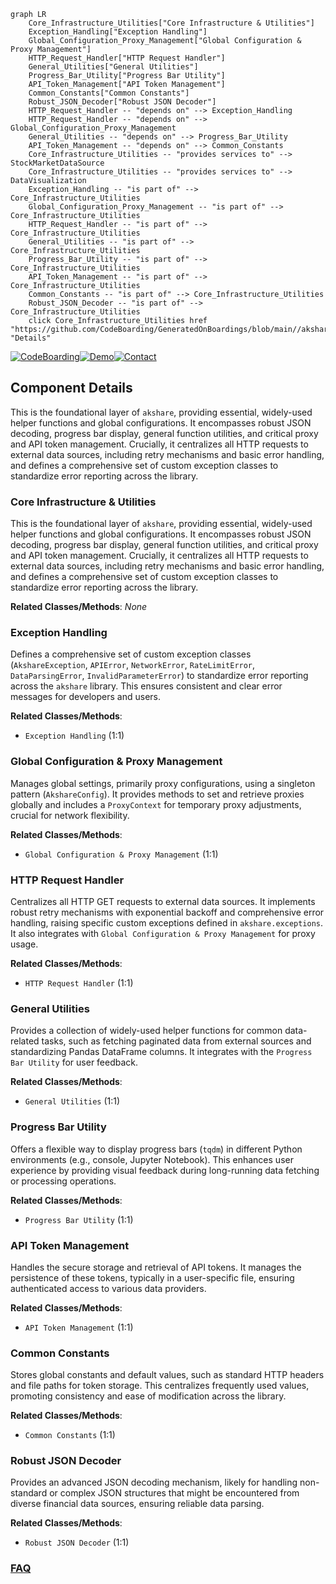 ```mermaid
graph LR
    Core_Infrastructure_Utilities["Core Infrastructure & Utilities"]
    Exception_Handling["Exception Handling"]
    Global_Configuration_Proxy_Management["Global Configuration & Proxy Management"]
    HTTP_Request_Handler["HTTP Request Handler"]
    General_Utilities["General Utilities"]
    Progress_Bar_Utility["Progress Bar Utility"]
    API_Token_Management["API Token Management"]
    Common_Constants["Common Constants"]
    Robust_JSON_Decoder["Robust JSON Decoder"]
    HTTP_Request_Handler -- "depends on" --> Exception_Handling
    HTTP_Request_Handler -- "depends on" --> Global_Configuration_Proxy_Management
    General_Utilities -- "depends on" --> Progress_Bar_Utility
    API_Token_Management -- "depends on" --> Common_Constants
    Core_Infrastructure_Utilities -- "provides services to" --> StockMarketDataSource
    Core_Infrastructure_Utilities -- "provides services to" --> DataVisualization
    Exception_Handling -- "is part of" --> Core_Infrastructure_Utilities
    Global_Configuration_Proxy_Management -- "is part of" --> Core_Infrastructure_Utilities
    HTTP_Request_Handler -- "is part of" --> Core_Infrastructure_Utilities
    General_Utilities -- "is part of" --> Core_Infrastructure_Utilities
    Progress_Bar_Utility -- "is part of" --> Core_Infrastructure_Utilities
    API_Token_Management -- "is part of" --> Core_Infrastructure_Utilities
    Common_Constants -- "is part of" --> Core_Infrastructure_Utilities
    Robust_JSON_Decoder -- "is part of" --> Core_Infrastructure_Utilities
    click Core_Infrastructure_Utilities href "https://github.com/CodeBoarding/GeneratedOnBoardings/blob/main//akshare/Core_Infrastructure_Utilities.md" "Details"
```
[![CodeBoarding](https://img.shields.io/badge/Generated%20by-CodeBoarding-9cf?style=flat-square)](https://github.com/CodeBoarding/GeneratedOnBoardings)[![Demo](https://img.shields.io/badge/Try%20our-Demo-blue?style=flat-square)](https://www.codeboarding.org/demo)[![Contact](https://img.shields.io/badge/Contact%20us%20-%20contact@codeboarding.org-lightgrey?style=flat-square)](mailto:contact@codeboarding.org)

## Component Details

This is the foundational layer of `akshare`, providing essential, widely-used helper functions and global configurations. It encompasses robust JSON decoding, progress bar display, general function utilities, and critical proxy and API token management. Crucially, it centralizes all HTTP requests to external data sources, including retry mechanisms and basic error handling, and defines a comprehensive set of custom exception classes to standardize error reporting across the library.

### Core Infrastructure & Utilities
This is the foundational layer of `akshare`, providing essential, widely-used helper functions and global configurations. It encompasses robust JSON decoding, progress bar display, general function utilities, and critical proxy and API token management. Crucially, it centralizes all HTTP requests to external data sources, including retry mechanisms and basic error handling, and defines a comprehensive set of custom exception classes to standardize error reporting across the library.


**Related Classes/Methods**: _None_

### Exception Handling
Defines a comprehensive set of custom exception classes (`AkshareException`, `APIError`, `NetworkError`, `RateLimitError`, `DataParsingError`, `InvalidParameterError`) to standardize error reporting across the `akshare` library. This ensures consistent and clear error messages for developers and users.


**Related Classes/Methods**:

- `Exception Handling` (1:1)


### Global Configuration & Proxy Management
Manages global settings, primarily proxy configurations, using a singleton pattern (`AkshareConfig`). It provides methods to set and retrieve proxies globally and includes a `ProxyContext` for temporary proxy adjustments, crucial for network flexibility.


**Related Classes/Methods**:

- `Global Configuration & Proxy Management` (1:1)


### HTTP Request Handler
Centralizes all HTTP GET requests to external data sources. It implements robust retry mechanisms with exponential backoff and comprehensive error handling, raising specific custom exceptions defined in `akshare.exceptions`. It also integrates with `Global Configuration & Proxy Management` for proxy usage.


**Related Classes/Methods**:

- `HTTP Request Handler` (1:1)


### General Utilities
Provides a collection of widely-used helper functions for common data-related tasks, such as fetching paginated data from external sources and standardizing Pandas DataFrame columns. It integrates with the `Progress Bar Utility` for user feedback.


**Related Classes/Methods**:

- `General Utilities` (1:1)


### Progress Bar Utility
Offers a flexible way to display progress bars (`tqdm`) in different Python environments (e.g., console, Jupyter Notebook). This enhances user experience by providing visual feedback during long-running data fetching or processing operations.


**Related Classes/Methods**:

- `Progress Bar Utility` (1:1)


### API Token Management
Handles the secure storage and retrieval of API tokens. It manages the persistence of these tokens, typically in a user-specific file, ensuring authenticated access to various data providers.


**Related Classes/Methods**:

- `API Token Management` (1:1)


### Common Constants
Stores global constants and default values, such as standard HTTP headers and file paths for token storage. This centralizes frequently used values, promoting consistency and ease of modification across the library.


**Related Classes/Methods**:

- `Common Constants` (1:1)


### Robust JSON Decoder
Provides an advanced JSON decoding mechanism, likely for handling non-standard or complex JSON structures that might be encountered from diverse financial data sources, ensuring reliable data parsing.


**Related Classes/Methods**:

- `Robust JSON Decoder` (1:1)




### [FAQ](https://github.com/CodeBoarding/GeneratedOnBoardings/tree/main?tab=readme-ov-file#faq)